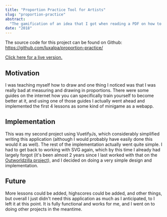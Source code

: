 ```yaml
---
title: "Proportion Practice Tool for Artists"
slug: "proportion-practice"
abstract:
  "The gamification of an idea that I got when reading a PDF on how to become better at drawing in proportions. It's a tiny collection of guessing games where you have to guess what the half or third point is on a scale."
date: "2018"
---
```


The source code for this project can be found on Github:  
<https://github.com/luxalpa/proportion-practice/>

[Click here for a live version.](http://art-trainer.luxalpa.io)

## Motivation

I was teaching myself how to draw and one thing I noticed was that I was really bad at measuring and drawing in
proportions. There were some guides on the internet how you can specifically train yourself to become better at it, and
using one of those guides I actually went ahead and implemented the first 4 lessons as some kind of minigame as a
webapp.

## Implementation

This was my second project using VuetifyJs, which considerably simplified writing this application (although I would
probably have easily done this would it as well). The rest of the implementation actually went quite simple. I had to
get back to working with SVG again, which by this time I already had largely forgot (it's been almost 2 years since I
last worked with that on the [Outworldzilla project](/projects/outworldzilla)), and I decided on doing a very simple
design and implementation.

## Future

More lessons could be added, highscores could be added, and other things, but overall I just didn't need this
application as much as I anticipated, to I left it at this point. It is fully functional and works for me, and I went on
to doing other projects in the meantime.
